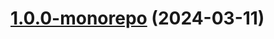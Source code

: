 # [1.0.0-monorepo](https://github.com/snyk/snyk/compare/v1.1283.0...v1.0.0-monorepo) (2024-03-11)



